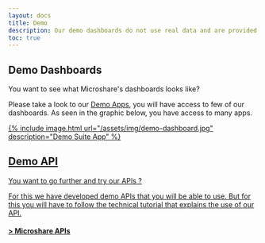 ```yaml
---
layout: docs
title: Demo
description: Our demo dashboards do not use real data and are provided solely for demo purposes.
toc: true
---
```


## Demo Dashboards 

You want to see what Microshare's dashboards looks like? 

Please take a look to our [Demo Apps](https://dapp.microshare.io/guest/5eaaff443d0000e446d39ff0#null), you will have access to few of our dashboards. As seen in the graphic below, you have access to many apps. <br>

<a href="https://dapp.microshare.io/guest/5eaaff443d0000e446d39ff0#null">
    {% include image.html url="/assets/img/demo-dashboard.jpg" description="Demo Suite App" %}


## Demo API 

You want to go further and try our APIs ? 

For this we have developed demo APIs that you will be able to use. But for this you will have to follow the technical tutorial that explains the use of our API.
#### > [Microshare APIs](../../../technical/api/quick-start)